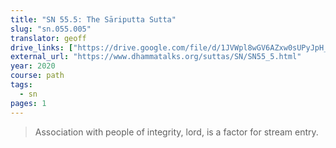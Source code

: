 ```yaml
---
title: "SN 55.5: The Sāriputta Sutta"
slug: "sn.055.005"
translator: geoff
drive_links: ["https://drive.google.com/file/d/1JVWpl8wGV6AZxw0sUPyJpH_9QISedKc1/view?usp=drivesdk"]
external_url: "https://www.dhammatalks.org/suttas/SN/SN55_5.html"
year: 2020
course: path
tags:
  - sn
pages: 1
---
```


> Association with people of integrity, lord, is a factor for stream entry.
